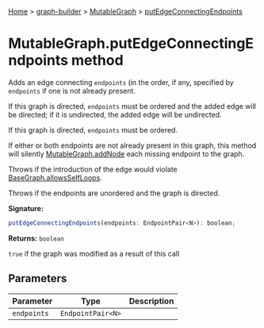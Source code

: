 [Home](./index) &gt; [graph-builder](./graph-builder.md) &gt; [MutableGraph](./graph-builder.mutablegraph.md) &gt; [putEdgeConnectingEndpoints](./graph-builder.mutablegraph.putedgeconnectingendpoints.md)

# MutableGraph.putEdgeConnectingEndpoints method

Adds an edge connecting `endpoints` (in the order, if any, specified by `endpoints` if one is not already present.

If this graph is directed, `endpoints` must be ordered and the added edge will be directed; if it is undirected, the added edge will be undirected.

If this graph is directed, `endpoints` must be ordered.

If either or both endpoints are not already present in this graph, this method will silently [MutableGraph.addNode](./graph-builder.mutablegraph.addnode.md) each missing endpoint to the graph.

Throws if the introduction of the edge would violate [BaseGraph.allowsSelfLoops](./graph-builder.basegraph.allowsselfloops.md)<!-- -->.

Throws if the endpoints are unordered and the graph is directed.

**Signature:**
```javascript
putEdgeConnectingEndpoints(endpoints: EndpointPair<N>): boolean;
```
**Returns:** `boolean`

`true` if the graph was modified as a result of this call

## Parameters

|  Parameter | Type | Description |
|  --- | --- | --- |
|  `endpoints` | `EndpointPair<N>` |  |

